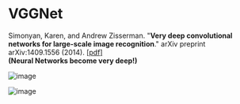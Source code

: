 # VGGNet

Simonyan, Karen, and Andrew Zisserman. "**Very deep convolutional networks for large-scale image recognition**." arXiv preprint arXiv:1409.1556 (2014). [[pdf]](https://arxiv.org/pdf/1409.1556.pdf)  
**(Neural Networks become very deep!)**  


![image](https://user-images.githubusercontent.com/84179578/155039369-8fd010a5-fec8-42eb-b332-e91bc1175f40.png)

![image](https://user-images.githubusercontent.com/84179578/155039406-086e9904-5641-4354-ad1f-dac676da48a8.png)